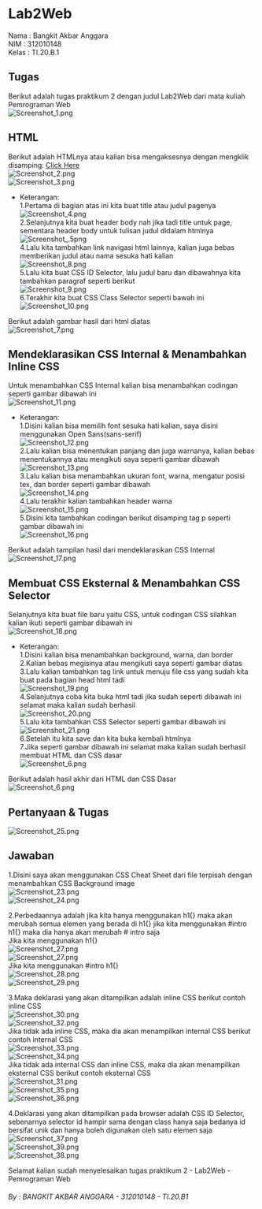 # Lab2Web

Nama  : Bangkit Akbar Anggara<br>
NIM   : 312010148<br>
Kelas : TI.20.B.1<br>

## Tugas<br>
Berikut adalah tugas praktikum 2 dengan judul Lab2Web dari mata kuliah Pemrograman Web<br>
![Screenshot_1.png](Pic/Screenshot_1.png)<br>

## HTML<br>
Berikut adalah HTMLnya atau kalian bisa mengaksesnya dengan mengklik disamping: [Click Here](CSS_Dasar.html)<br>
![Screenshot_2.png](Pic/Screenshot_2.png)<br>
![Screenshot_3.png](Pic/Screenshot_3.png)<br>
- Keterangan:<br>
  1.Pertama di bagian atas ini kita buat title atau judul pagenya<br>
    ![Screenshot_4.png](Pic/Screenshot_4.png)<br>
  2.Selanjutnya kita buat header body nah jika tadi title untuk page, sementara header body untuk tulisan judul didalam htmlnya<br>
    ![Screenshot_.5png](Pic/Screenshot_5.png)<br>
  4.Lalu kita tambahkan link navigasi html lainnya, kalian juga bebas memberikan judul atau nama sesuka hati kalian<br>
    ![Screenshot_8.png](Pic/Screenshot_8.png)<br>
  5.Lalu kita buat CSS ID Selector, lalu judul baru dan dibawahnya kita tambahkan paragraf seperti berikut<br>
    ![Screenshot_9.png](Pic/Screenshot_9.png)<br>
  6.Terakhir kita buat CSS Class Selector seperti bawah ini<br>
    ![Screenshot_10.png](Pic/Screenshot_10.png)<br>

Berikut adalah gambar hasil dari html diatas<br>
![Screenshot_7.png](Pic/Screenshot_7.png)<br>

## Mendeklarasikan CSS Internal & Menambahkan Inline CSS<br>
Untuk menambahkan CSS Internal kalian bisa menambahkan codingan seperti gambar dibawah ini<br>
![Screenshot_11.png](Pic/Screenshot_11.png)<br>
- Keterangan:<br>
  1.Disini kalian bisa memilih font sesuka hati kalian, saya disini menggunakan Open Sans(sans-serif)<br>
    ![Screenshot_12.png](Pic/Screenshot_12.png)<br>
  2.Lalu kalian bisa menentukan panjang dan juga warnanya, kalian bebas menentukannya atau mengikuti saya seperti gambar dibawah<br>
    ![Screenshot_13.png](Pic/Screenshot_13.png)<br>
  3.Lalu kalian bisa menambahkan ukuran font, warna, mengatur posisi tex, dan border seperti gambar dibawah<br>
    ![Screenshot_14.png](Pic/Screenshot_14.png)<br>
  4.Lalu terakhir kalian tambahkan header warna<br>
    ![Screenshot_15.png](Pic/Screenshot_15.png)<br>
  5.Disini kita tambahkan codingan berikut disamping tag p seperti gambar dibawah ini<br>
    ![Screenshot_16.png](Pic/Screenshot_16.png)<br>

Berikut adalah tampilan hasil dari mendeklarasikan CSS Internal<br>
![Screenshot_17.png](Pic/Screenshot_17.png)<br>

## Membuat CSS Eksternal & Menambahkan CSS Selector<br>
Selanjutnya kita buat file baru yaitu CSS, untuk codingan CSS silahkan kalian ikuti seperti gambar dibawah ini<br>
![Screenshot_18.png](Pic/Screenshot_18.png)<br>
- Keterangan:<br>
  1.Disini kalian bisa menambahkan background, warna, dan border<br>
  2.Kalian bebas megisinya atau mengikuti saya seperti gambar diatas<br>
  3.Lalu kalian tambahkan tag link untuk menuju file css yang sudah kita buat pada bagian head html tadi<br>
    ![Screenshot_19.png](Pic/Screenshot_19.png)<br>
  4.Selanjutnya coba kita buka html tadi jika sudah seperti dibawah ini selamat maka kalian sudah berhasil<br>
    ![Screenshot_20.png](Pic/Screenshot_20.png)<br>
  5.Lalu kita tambahkan CSS Selector seperti gambar dibawah ini<br>
    ![Screenshot_21.png](Pic/Screenshot_21.png)<br>
  6.Setelah itu kita save dan kita buka kembali htmlnya<br>
  7.Jika seperti gambar dibawah ini selamat maka kalian sudah berhasil membuat HTML dan CSS dasar<br>
    ![Screenshot_6.png](Pic/Screenshot_6.png)<br>

Berikut adalah hasil akhir dari HTML dan CSS Dasar<br>
![Screenshot_6.png](Pic/Screenshot_6.png)<br>

## Pertanyaan & Tugas<br>
![Screenshot_25.png](Pic/Screenshot_25.png)<br>

## Jawaban<br>
1.Disini saya akan menggunakan CSS Cheat Sheet dari file terpisah dengan menambahkan CSS Background image<br>
![Screenshot_23.png](Pic/Screenshot_23.png)<br>
![Screenshot_24.png](Pic/Screenshot_24.png)<br>

2.Perbedaannya adalah jika kita hanya menggunakan h1{} maka akan merubah semua elemen yang berada di h1{} jika kita menggunakan #intro h1{} maka dia hanya akan merubah # intro saja<br>
Jika kita menggunakan h1{}<br>
![Screenshot_27.png](Pic/Screenshot_27.png)<br>
![Screenshot_27.png](Pic/Screenshot_27.png)<br>
Jika kita menggunakan #intro h1{}<br>
![Screenshot_28.png](Pic/Screenshot_28.png)<br>
![Screenshot_29.png](Pic/Screenshot_29.png)<br>

3.Maka deklarasi yang akan ditampilkan adalah inline CSS berikut contoh inline CSS<br>
![Screenshot_30.png](Pic/Screenshot_30.png)<br>
![Screenshot_32.png](Pic/Screenshot_32.png)<br>
Jika tidak ada inline CSS, maka dia akan menampilkan internal CSS berikut contoh internal CSS<br>
![Screenshot_33.png](Pic/Screenshot_33.png)<br>
![Screenshot_34.png](Pic/Screenshot_34.png)<br>
Jika tidak ada internal CSS dan inline CSS, maka dia akan menampilkan eksternal CSS berikut contoh eksternal CSS<br>
![Screenshot_31.png](Pic/Screenshot_31.png)<br>
![Screenshot_35.png](Pic/Screenshot_35.png)<br>
![Screenshot_36.png](Pic/Screenshot_36.png)<br>

4.Deklarasi yang akan ditampilkan pada browser adalah CSS ID Selector, sebenarnya selector id hampir sama dengan class hanya saja bedanya id bersifat unik dan hanya boleh digunakan oleh satu elemen saja<br>
![Screenshot_37.png](Pic/Screenshot_37.png)<br>
![Screenshot_39.png](Pic/Screenshot_39.png)<br>
![Screenshot_38.png](Pic/Screenshot_38.png)<br>


Selamat kalian sudah menyelesaikan tugas praktikum 2 - Lab2Web - Pemrograman Web<br>
###### By : BANGKIT AKBAR ANGGARA - 312010148 - TI.20.B1 

